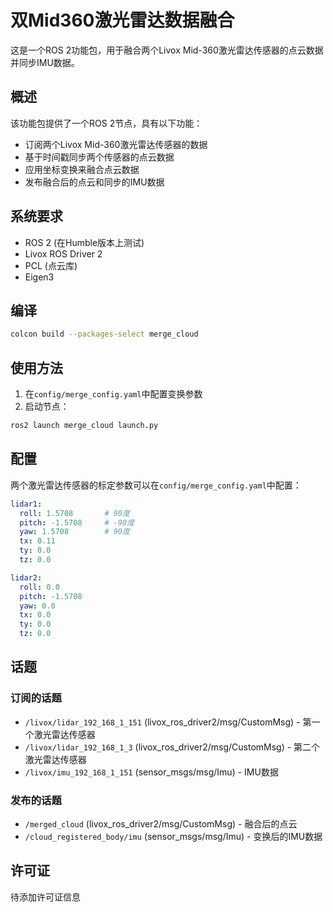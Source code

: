 # 双Mid360激光雷达数据融合

这是一个ROS 2功能包，用于融合两个Livox Mid-360激光雷达传感器的点云数据并同步IMU数据。

## 概述

该功能包提供了一个ROS 2节点，具有以下功能：
- 订阅两个Livox Mid-360激光雷达传感器的数据
- 基于时间戳同步两个传感器的点云数据
- 应用坐标变换来融合点云数据
- 发布融合后的点云和同步的IMU数据

## 系统要求

- ROS 2 (在Humble版本上测试)
- Livox ROS Driver 2
- PCL (点云库)
- Eigen3

## 编译

```bash
colcon build --packages-select merge_cloud
```

## 使用方法

1. 在`config/merge_config.yaml`中配置变换参数
2. 启动节点：
```bash
ros2 launch merge_cloud launch.py
```

## 配置

两个激光雷达传感器的标定参数可以在`config/merge_config.yaml`中配置：

```yaml
lidar1:
  roll: 1.5708       # 90度
  pitch: -1.5708     # -90度
  yaw: 1.5708        # 90度
  tx: 0.11
  ty: 0.0
  tz: 0.0

lidar2:
  roll: 0.0
  pitch: -1.5708
  yaw: 0.0
  tx: 0.0
  ty: 0.0
  tz: 0.0
```

## 话题

### 订阅的话题
- `/livox/lidar_192_168_1_151` (livox_ros_driver2/msg/CustomMsg) - 第一个激光雷达传感器
- `/livox/lidar_192_168_1_3` (livox_ros_driver2/msg/CustomMsg) - 第二个激光雷达传感器
- `/livox/imu_192_168_1_151` (sensor_msgs/msg/Imu) - IMU数据

### 发布的话题
- `/merged_cloud` (livox_ros_driver2/msg/CustomMsg) - 融合后的点云
- `/cloud_registered_body/imu` (sensor_msgs/msg/Imu) - 变换后的IMU数据

## 许可证

待添加许可证信息
